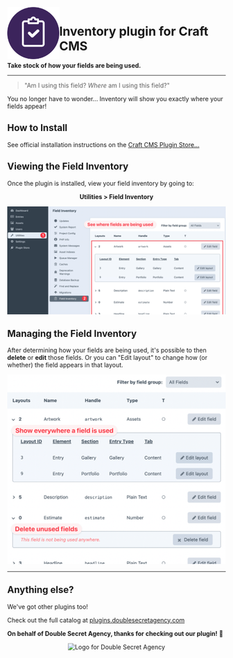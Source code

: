 <img align="left" width="120" src="https://raw.githubusercontent.com/doublesecretagency/craft-inventory/a81816df242c3874c017ec1d99e6e7980119c681/src/icon.svg" alt="Plugin icon">

# Inventory plugin for Craft CMS

**Take stock of how your fields are being used.**

---

>"Am I using this field? _Where_ am I using this field?"

You no longer have to wonder... Inventory will show you exactly where your fields appear!

## How to Install

See official installation instructions on the [Craft CMS Plugin Store...](https://plugins.craftcms.com/inventory)

## Viewing the Field Inventory

Once the plugin is installed, view your field inventory by going to:

<p align="center">
    <strong>Utilities > Field Inventory</strong>
</p>

<p align="center">
    <img width="1179" alt="Screenshot of navigating to the Field Inventory utility" src="https://raw.githubusercontent.com/doublesecretagency/craft-inventory/a81816df242c3874c017ec1d99e6e7980119c681/src/resources/img/inventory-overview.png">
</p>

## Managing the Field Inventory

After determining how your fields are being used, it's possible to then **delete** or **edit** those fields. Or you can "Edit layout" to change how (or whether) the field appears in that layout.

<p align="center">
    <img width="668" alt="Screenshot of expanded field information" src="https://raw.githubusercontent.com/doublesecretagency/craft-inventory/a81816df242c3874c017ec1d99e6e7980119c681/src/resources/img/inventory-expanded.png">
</p>

---

## Anything else?

We've got other plugins too!

Check out the full catalog at [plugins.doublesecretagency.com](https://plugins.doublesecretagency.com)

**On behalf of Double Secret Agency, thanks for checking out our plugin!** 🍺

<p align="center">
    <img width="130" src="https://www.doublesecretagency.com/resources/images/dsa-transparent.png" alt="Logo for Double Secret Agency">
</p>

